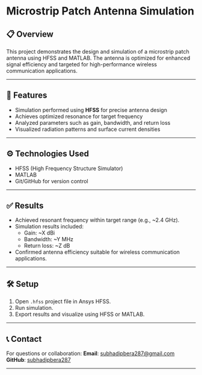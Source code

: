 # Microstrip Patch Antenna Simulation

## 📋 Overview
This project demonstrates the design and simulation of a microstrip patch antenna using HFSS and MATLAB. The antenna is optimized for enhanced signal efficiency and targeted for high-performance wireless communication applications.

---

## 🚀 Features
- Simulation performed using **HFSS** for precise antenna design
- Achieves optimized resonance for target frequency
- Analyzed parameters such as gain, bandwidth, and return loss
- Visualized radiation patterns and surface current densities

---

## ⚙️ Technologies Used
- HFSS (High Frequency Structure Simulator)
- MATLAB
- Git/GitHub for version control

---

## ✅ Results
- Achieved resonant frequency within target range (e.g., ~2.4 GHz).
- Simulation results included:
  - Gain: ~X dBi
  - Bandwidth: ~Y MHz
  - Return loss: ~Z dB
- Confirmed antenna efficiency suitable for wireless communication applications.

---

## 🛠️ Setup
1. Open `.hfss` project file in Ansys HFSS.
2. Run simulation.
3. Export results and visualize using HFSS or MATLAB.

---

## 📞 Contact
For questions or collaboration:
**Email**: subhadipbera287@gmail.com  
**GitHub**: [subhadipbera287](https://github.com/subhadipbera287)

---
